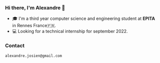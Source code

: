 ### Hi there, I'm Alexandre 👋

 - 🎓 I'm a third year computer science and engineering student at __EPITA__ in Rennes France🇫🇷.
 - 💻 Looking for a technical internship for september 2022.

 ### Contact
 ```
 alexandre.josien@gmail.com
 ```

 <!--
 **Alex375/Alex375** is a ✨ _special_ ✨ repository because its `README.md` (this file) appears on your GitHub profile.

 Here are some ideas to get you started:

 - 🔭 I’m currently working on ...
 - 🌱 I’m currently learning ...
 - 👯 I’m looking to collaborate on ...
 - 🤔 I’m looking for help with ...
 - 💬 Ask me about ...
 - 📫 How to reach me: ...
 - 😄 Pronouns: ...
 - ⚡ Fun fact: ...
 -->
